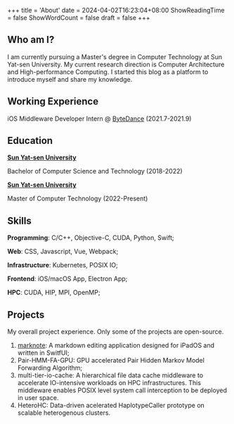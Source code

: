 +++
title = 'About'
date = 2024-04-02T16:23:04+08:00
ShowReadingTime = false 
ShowWordCount = false
draft = false
+++

## Who am I?

I am currently pursuing a Master's degree in Computer Technology at Sun Yat-sen University. My current research direction is Computer Architecture and High-performance Computing. I started this blog as a platform to introduce myself and share my knowledge.

## Working Experience

iOS Middleware Developer Intern @ [ByteDance](https://www.bytedance.com/en/) (2021.7-2021.9)

## Education 

**[Sun Yat-sen University](https://www.sysu.edu.cn/sysuen/)**

Bachelor of Computer Science and Technology (2018-2022)

**[Sun Yat-sen University](https://www.sysu.edu.cn/sysuen/)**

Master of Computer Technology (2022-Present)

## Skills

**Programming**: C/C++, Objective-C, CUDA, Python, Swift;

**Web**: CSS, Javascript, Vue, Webpack;

**Infrastructure**: Kubernetes, POSIX IO;

**Frontend**: iOS/macOS App, Electron App;

**HPC**: CUDA, HIP, MPI, OpenMP;

## Projects

My overall project experience. Only some of the projects are open-source.

1. [marknote](https://github.com/Heming-Zhong/marknote): A markdown editing application designed for iPadOS and written in SwitfUI;
2. Pair-HMM-FA-GPU: GPU accelerated Pair Hidden Markov Model Forwarding Algorithm;
3. multi-tier-io-cache: A hierarchical file data cache middleware to accelerate IO-intensive workloads on HPC infrastructures. This middleware enables POSIX level system call interception to be deployed in user space. 
4. HeteroHC: Data-driven acelerated HaplotypeCaller prototype on scalable heterogenous clusters.

